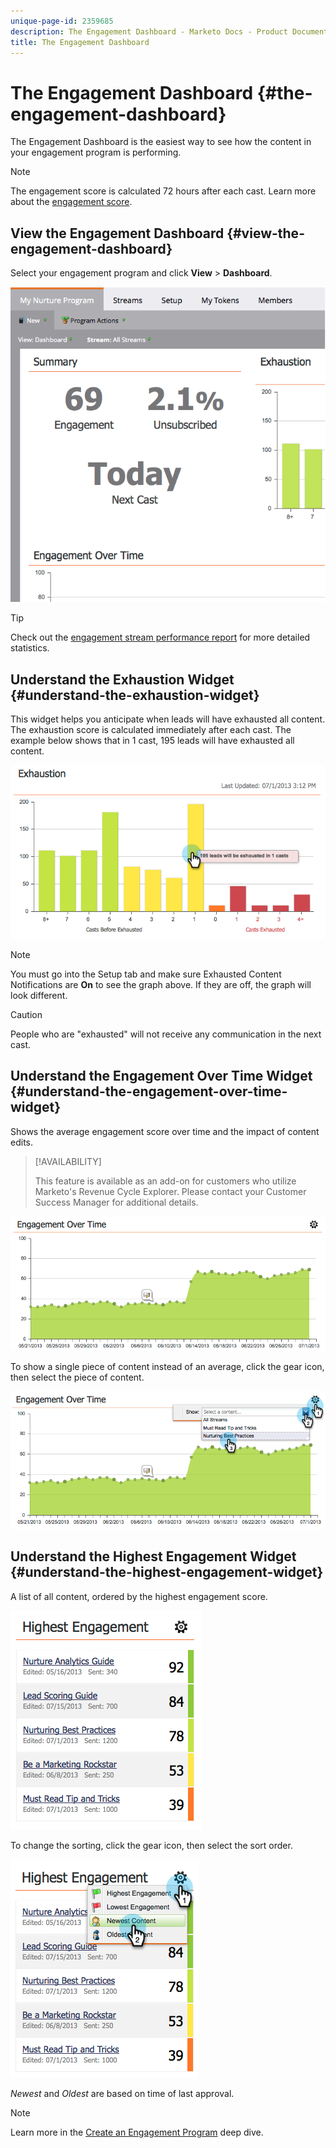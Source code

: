 ```yaml
---
unique-page-id: 2359685
description: The Engagement Dashboard - Marketo Docs - Product Documentation
title: The Engagement Dashboard
---
```


# The Engagement Dashboard {#the-engagement-dashboard}

The Engagement Dashboard is the easiest way to see how the content in your engagement program is performing.

>[!NOTE]
>
>The engagement score is calculated 72 hours after each cast. Learn more about the [engagement score](/help/marketo/product-docs/email-marketing/drip-nurturing/reports-and-notifications/understanding-the-engagement-score.md).

## View the Engagement Dashboard {#view-the-engagement-dashboard}

Select your engagement program and click **View** > **Dashboard**.

![](assets/image2014-9-15-16-3a42-3a41.png)

>[!TIP]
>
>Check out the [engagement stream performance report](/help/marketo/product-docs/email-marketing/drip-nurturing/reports-and-notifications/engagement-stream-performance-report.md) for more detailed statistics.

## Understand the Exhaustion Widget {#understand-the-exhaustion-widget}

This widget helps you anticipate when leads will have exhausted all content. The exhaustion score is calculated immediately after each cast. The example below shows that in 1 cast, 195 leads will have exhausted all content.

![](assets/image2014-9-15-16-3a45-3a10.png)

>[!NOTE]
>
>You must go into the Setup tab and make sure Exhausted Content Notifications are **On** to see the graph above. If they are off, the graph will look different.

>[!CAUTION]
>
>People who are "exhausted" will not receive any communication in the next cast.

## Understand the Engagement Over Time Widget {#understand-the-engagement-over-time-widget}

Shows the average engagement score over time and the impact of content edits.

>[!AVAILABILITY]
>
>This feature is available as an add-on for customers who utilize Marketo's Revenue Cycle Explorer. Please contact your Customer Success Manager for additional details.

![](assets/image2014-9-15-16-3a45-3a50.png)

To show a single piece of content instead of an average, click the gear icon, then select the piece of content.

![](assets/image2014-9-15-16-3a46-3a45.png)

## Understand the Highest Engagement Widget {#understand-the-highest-engagement-widget}

A list of all content, ordered by the highest engagement score.

![](assets/image2014-9-15-16-3a46-3a54.png)

To change the sorting, click the gear icon, then select the sort order.

![](assets/image2014-9-15-16-3a46-3a58.png)

_Newest_ and _Oldest_ are based on time of last approval.

>[!NOTE]
>
>Learn more in the [Create an Engagement Program](/help/marketo/product-docs/email-marketing/drip-nurturing/creating-an-engagement-program/create-an-engagement-program.md) deep dive.
